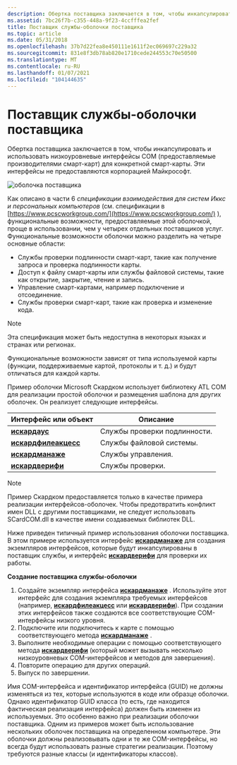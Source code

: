 ```yaml
---
description: Обертка поставщика заключается в том, чтобы инкапсулировать и использовать низкоуровневые интерфейсы COM (предоставляемые производителями смарт-карт) для конкретной смарт-карты. Эти интерфейсы не предоставляются корпорацией Майкрософт.
ms.assetid: 7bc26f7b-c355-448a-9f23-4ccfffea2fef
title: Поставщик службы-оболочки поставщика
ms.topic: article
ms.date: 05/31/2018
ms.openlocfilehash: 37b7d22fea8e450111e1611f2ec069697c229a32
ms.sourcegitcommit: 831e8f3db78ab820e1710cede244553c70e50500
ms.translationtype: MT
ms.contentlocale: ru-RU
ms.lasthandoff: 01/07/2021
ms.locfileid: "104144635"
---
```

# <a name="vendor-wrapper-service-provider"></a>Поставщик службы-оболочки поставщика

Обертка поставщика заключается в том, чтобы инкапсулировать и использовать низкоуровневые интерфейсы COM (предоставляемые производителями смарт-карт) для конкретной смарт-карты. Эти интерфейсы не предоставляются корпорацией Майкрософт.

![оболочка поставщика](images/scspart1.png)

Как описано в части 6 *спецификации взаимодействия для систем Иккс и персональных компьютеров* (см. спецификации в [https://www.pcscworkgroup.com/](https://www.pcscworkgroup.com/) ), функциональные возможности, предоставляемые этой оболочкой, проще в использовании, чем у четырех отдельных поставщиков услуг. Функциональные возможности оболочки можно разделить на четыре основные области:

-   Службы проверки подлинности смарт-карт, такие как получение запроса и проверка подлинности карты.
-   Доступ к файлу смарт-карты или службы файловой системы, такие как открытие, закрытие, чтение и запись.
-   Управление смарт-картами, например подключение и отсоединение.
-   Службы проверки смарт-карт, такие как проверка и изменение кода.

> [!Note]  
> Эта спецификация может быть недоступна в некоторых языках и странах или регионах.

 

Функциональные возможности зависят от типа используемой карты (функции, поддерживаемые картой, протоколы и т. д.) и будут отличаться для каждой карты.

Пример оболочки Microsoft Скардком использует библиотеку ATL COM для реализации простой оболочки и размещения шаблона для других оболочек. Он реализует следующие интерфейсы.



| Интерфейс или объект                                     | Описание                         |
|---------------------------------------------------------|-------------------------------------|
| [**искардаус**](iscardauth.md)<br/>             | Службы проверки подлинности.<br/> |
| [**искардфилеакцесс**](iscardfileaccess.md)<br/> | Службы файловой системы.<br/>    |
| [**искардманаже**](iscardmanage.md)<br/>         | Службы управления.<br/>     |
| [**искардверифи**](iscardverify.md)<br/>         | Службы проверки.<br/>   |



 

> [!Note]  
> Пример Скардком предоставляется только в качестве примера реализации интерфейсов-оболочек. Чтобы предотвратить конфликт имен DLL с другими поставщиками, не следует использовать SCardCOM.dll в качестве имени создаваемых библиотек DLL.

 

Ниже приведен типичный пример использования оболочки поставщика. В этом примере используется интерфейс [**искардманаже**](iscardmanage.md) для создания экземпляров интерфейсов, которые будут инкапсулированы в поставщик службы, и интерфейс [**искардверифи**](iscardverify.md) для проверки их работы.

**Создание поставщика службы-оболочки**

1.  Создайте экземпляр интерфейса [**искардманаже**](iscardmanage.md) . Используйте этот интерфейс для создания экземпляра требуемых интерфейсов (например, [**искардфилеакцесс**](iscardfileaccess.md) или [**искардверифи**](iscardverify.md)). При создании этих интерфейсов также создаются все соответствующие COM-интерфейсы низкого уровня.
2.  Подключите или подключитесь к карте с помощью соответствующего метода [**искардманаже**](iscardmanage.md) .
3.  Выполните необходимые операции с помощью соответствующего метода [**искардверифи**](iscardverify.md) (который может вызывать несколько низкоуровневых COM-интерфейсов и методов для завершения).
4.  Повторите операцию для других операций.
5.  Выпуск по завершении.

Имя COM-интерфейса и идентификатор интерфейса (GUID) не должны изменяться из тех, которые используются в коде или образце оболочки. Однако идентификатор GUID класса (то есть, где находится фактическая реализация интерфейса) должен быть изменен из используемых. Это особенно важно при реализации оболочки поставщика. Одним из примеров может быть использование нескольких оболочек поставщика на определенном компьютере. Эти оболочки должны реализовывать одни и те же COM-интерфейсы, но всегда будут использовать разные стратегии реализации. Поэтому требуются разные классы (и идентификаторы классов).

 

 




